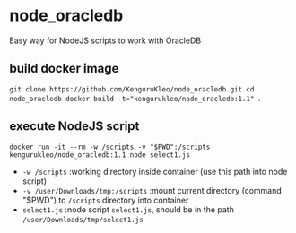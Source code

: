 # node_oracledb
Easy way for NodeJS scripts to work with OracleDB

## build docker image
`git clone https://github.com/KenguruKleo/node_oracledb.git
cd node_oracledb
docker build -t="kengurukleo/node_oracledb:1.1" `.

## execute NodeJS script
`docker run -it --rm -w /scripts -v "$PWD":/scripts kengurukleo/node_oracledb:1.1 node select1.js`
 
* `-w /scripts`                        :working directory inside container (use this path into node script)
* `-v /user/Downloads/tmp:/scripts`    :mount current directory (command "$PWD") to `/scripts` directory into container
* `select1.js`                         :node script `select1.js`, should be in the path `/user/Downloads/tmp/select1.js`
